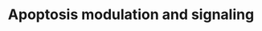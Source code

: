 ---
annotations:
- type: Pathway Ontology
  value: apoptotic cell death pathway
authors:
- Mkutmon
- Egonw
- MaintBot
- DeSl
- Eweitz
description: Apoptosis, or cell death program, can be activated by various mechanisms
  within the extrinsic and the intrinsic pathway. While activation of cell death receptors
  leads to the engagement of the extrinsic pathway, the intrinsic pathway is activated
  by mitochondria during cellular stress, both  resulting in an activation of caspases.  In
  the present pathway we emphasized the activation of caspases by those two pathways
  in pancreatic cancer (PDAC) cells. Please notice, that PDAC cells are so called
  type-II cells. In these cells the activation of cell death receptors is not sufficient
  to activated caspases. By cleavage of Bid, type-II cells activate the intrinsic
  pathway as "amplification loop".
last-edited: 2021-05-21
organisms:
- Bos taurus
redirect_from:
- /index.php/Pathway:WP3148
- /instance/WP3148
schema-jsonld:
- '@context': https://schema.org/
  '@id': https://wikipathways.github.io/pathways/WP3148.html
  '@type': Dataset
  creator:
    '@type': Organization
    name: WikiPathways
  description: Apoptosis, or cell death program, can be activated by various mechanisms
    within the extrinsic and the intrinsic pathway. While activation of cell death
    receptors leads to the engagement of the extrinsic pathway, the intrinsic pathway
    is activated by mitochondria during cellular stress, both  resulting in an activation
    of caspases.  In the present pathway we emphasized the activation of caspases
    by those two pathways in pancreatic cancer (PDAC) cells. Please notice, that PDAC
    cells are so called type-II cells. In these cells the activation of cell death
    receptors is not sufficient to activated caspases. By cleavage of Bid, type-II
    cells activate the intrinsic pathway as "amplification loop".
  keywords:
  - BCL2A1
  - MIR29B1
  - BIRC5
  - BIRC2
  - MADD
  - HN1
  - BCL2L11
  - APAF1
  - FAS
  - BIRC3
  - AIFM2
  - PTRH2
  - BIRC6
  - HTRA2
  - TRAF3
  - IRAK1
  - BCL2L1
  - DAXX
  - BAX
  - BIKBA
  - MAPK3
  - PRKD1
  - TP53
  - MIR29B2
  - BAD
  - FOS
  - CYCS
  - MCL1
  - FASLG
  - TRADD
  - IL1R1
  - FADD
  - TNFRSF1A
  - Puma
  - CAPNS1
  - CASP3
  - BAG3
  - BID2
  - Noxa
  - DFFB
  - NFKB1
  - TOLLIP
  - MAP3K5
  - DIABLO
  - BNIP3
  - BIRC7
  - BCL2L2
  - CASP6
  - MAPK8
  - CRADD
  - PIDD1
  - NAIP
  - AIFM1
  - FLIP
  - PEA15
  - CASP2
  - BAK1
  - IL1R2
  - PTPN13
  - RIPK1
  - TNFRSF25
  - HSPA1A
  - SEPT4
  - TNFRSF10D
  - Ca2+
  - CASP8
  - IKBKB
  - TNFRSF1B
  - CASP9
  - TNFSF10
  - CASP1
  - DFFA
  - ENDOG
  - CASP10
  - JUN
  - TRAF6
  - TNFRSF6B
  - BCL2
  - BMF
  - MYD88
  - BOK
  - CDKN2A
  - HRK
  - XIAP
  - CASP13
  - BLK
  - BIK
  - TNFRSF11B
  - CASP7
  - Bcl-B
  - MAP3K14
  license: CC0
  name: Apoptosis modulation and signaling
seo: CreativeWork
title: Apoptosis modulation and signaling
wpid: WP3148
---
